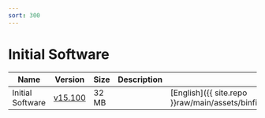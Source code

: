 ```yaml
---
sort: 300
---
```

# Initial Software

| Name | Version | Size | Description | Languages | 
| --- | --- | --- | --- | --- | 
| Initial Software | [v15.100](tech2win_card_initial_software_v15.100_en.png) | 32 MB |  | [English]({{ site.repo }}raw/main/assets/binfiles/tech2win_card_initial_software_v15.100_en.zip) |

